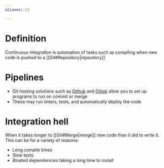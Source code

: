 ```yaml
---
aliases: CI

---
```

# Definition
Continuous integration is automation of tasks such as compiling when new code is pushed to a [[Git#Repository|repository]]

# Pipelines
- Git hosting solutions such as [Github](https://github.com) and [Gitlab](https://about.gitlab.com/) allow you to set up programs to run on commit or merge
- These may run linters, tests, and automatically deploy the code

# Integration hell
When it takes longer to [[Git#Merge|merge]] new code than it did to write it. This can be for a variety of reasons:
- Long compile times
- Slow tests
- Bloated dependencies taking a long time to install